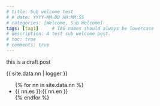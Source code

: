 ```yaml
---
# title: Sub welcome test
# # date: YYYY-MM-DD HH:MM:SS
# categories: [Welcome, Sub Welcome]
tags: [tag1]     # TAG names should always be lowercase
# description: A test sub welcome post.
# toc: true
# comments: true
---
```

this is a draft post

<p>{{ site.data.nn | logger }}</p>
<ul>
{% for nn in site.data.nn %}
  <li>
    {{ nn.es }}:{{ nn.en }}
  </li>
{% endfor %}
</ul>
